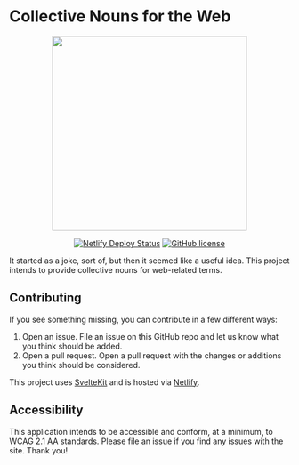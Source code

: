 # Collective Nouns for the Web

<p align="center">
  <img src="https://user-images.githubusercontent.com/4587451/171517323-ad35f744-e167-43e9-aa44-41dc23313201.png" alt="" width="350" />
</p>

<p align="center">
  <a href="https://app.netlify.com/sites/collective-nouns/deploys"><img src="https://api.netlify.com/api/v1/badges/ac5c94be-762d-4502-bf71-e26b09aeec2b/deploy-status" alt="Netlify Deploy Status"/></a> 
  <a href="https://github.com/MelSumner/collective-nouns/blob/main/LICENSE.md"><img src="https://img.shields.io/badge/license-MIT-blue.svg" alt="GitHub license"></a>
</p>

It started as a joke, sort of, but then it seemed like a useful idea. This project intends to provide collective nouns for web-related terms.

## Contributing

If you see something missing, you can contribute in a few different ways:

1. Open an issue. File an issue on this GitHub repo and let us know what you think should be added.
2. Open a pull request. Open a pull request with the changes or additions you think should be considered.

This project uses [SvelteKit](https://kit.svelte.dev/) and is hosted via [Netlify](https://netlify.com).

## Accessibility

This application intends to be accessible and conform, at a minimum, to WCAG 2.1 AA standards. Please file an issue if you find any issues with the site. Thank you!
